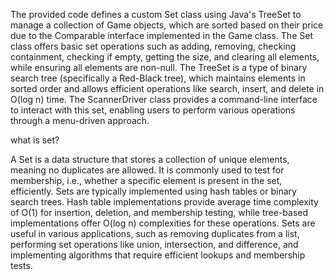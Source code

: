 The provided code defines a custom Set class using Java's TreeSet to manage a collection of Game objects, which are sorted based on their price due to the Comparable interface implemented in the Game class. The Set class offers basic set operations such as adding, removing, checking containment, checking if empty, getting the size, and clearing all elements, while ensuring all elements are non-null. The TreeSet is a type of binary search tree (specifically a Red-Black tree), which maintains elements in sorted order and allows efficient operations like search, insert, and delete in O(log n) time. The ScannerDriver class provides a command-line interface to interact with this set, enabling users to perform various operations through a menu-driven approach.

 what is set?

 A Set is a  data structure that stores a collection of unique elements, meaning no duplicates are allowed. It is commonly used to test for membership, i.e., whether a specific element is present in the set, efficiently. Sets are typically implemented using hash tables or binary search trees. Hash table implementations provide average time complexity of O(1) for insertion, deletion, and membership testing, while tree-based implementations offer O(log n) complexities for these operations. Sets are useful in various applications, such as removing duplicates from a list, performing set operations like union, intersection, and difference, and implementing algorithms that require efficient lookups and membership tests.
